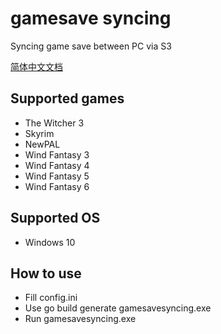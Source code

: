 # gamesave syncing

Syncing game save between PC via S3

[简体中文文档](README-zh_CN.md)

## Supported games

* The Witcher 3
* Skyrim
* NewPAL
* Wind Fantasy 3
* Wind Fantasy 4
* Wind Fantasy 5
* Wind Fantasy 6

## Supported OS

* Windows 10

## How to use

* Fill config.ini
* Use go build generate gamesavesyncing.exe
* Run gamesavesyncing.exe
